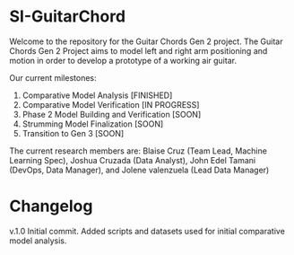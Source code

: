 # SI-GuitarChord
Welcome to the repository for the Guitar Chords Gen 2 project. The Guitar Chords Gen 2 Project aims to model left and right arm positioning and motion in order to develop a prototype of a working air guitar.

Our current milestones:
1. Comparative Model Analysis [FINISHED]
2. Comparative Model Verification [IN PROGRESS]
3. Phase 2 Model Building and Verification [SOON]
4. Strumming Model Finalization [SOON]
5. Transition to Gen 3 [SOON]

The current research members are:
Blaise Cruz (Team Lead, Machine Learning Spec), Joshua Cruzada (Data Analyst), John Edel Tamani (DevOps, Data Manager), and Jolene valenzuela (Lead Data Manager)

# Changelog
v.1.0
Initial commit. Added scripts and datasets used for initial comparative model analysis.
